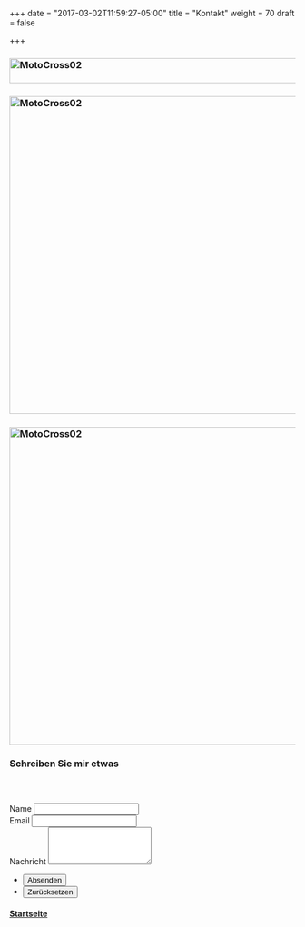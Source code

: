 +++
date = "2017-03-02T11:59:27-05:00"
title = "Kontakt"
weight = 70
draft = false

+++
### <img src="/images/MotoCross/MotoCross02_teaser1mini.jpg" width="560" height="44" alt="MotoCross02">  

### <img src="/images/MotoCross/MotoCross04teaserMini.jpg" width="560" alt="MotoCross02">  

### <img src="/images/MotoCross/MotoCross36teaserMini.jpg" width="560" alt="MotoCross02">  

### Schreiben Sie mir etwas
##### <br>

<form method="post" action="#">
    <div class="field half first">
        <label for="name">Name</label>
        <input type="text" name="name" id="name" />
    </div>
    <div class="field half">
        <label for="email">Email</label>
        <input type="text" name="email" id="email" />
    </div>
    <div class="field">
        <label for="message">Nachricht</label>
        <textarea name="message" id="message" rows="4"></textarea>
    </div>
    <ul class="actions">
        <li><input type="submit" value="Absenden" class="special" /></li>
        <li><input type="reset" value="Zurücksetzen" /></li>
    </ul>
</form>

#### [Startseite ](#) <i class="fa fa-arrow-up" aria-hidden="true"></i>